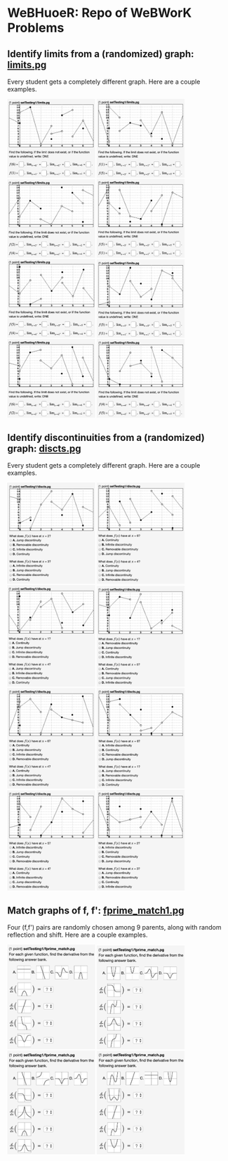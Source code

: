 # WeBHuoeR: Repo of WeBWorK Problems

## Identify limits from a (randomized) graph: [limits.pg](limits.pg)
Every student gets a completely different graph.
Here are a couple examples.

<img src="limits1.png" width="200"> <img src="limits2.png" width="200">
<img src="limits3.png" width="200">
<img src="limits4.png" width="200">
<img src="limits5.png" width="200">
<img src="limits6.png" width="200">
<img src="limits7.png" width="200">
<img src="limits8.png" width="200">

## Identify discontinuities from a (randomized) graph: [discts.pg](discts.pg)
Every student gets a completely different graph.
Here are a couple examples.

<img src="discts1.png" width="200"> <img src="discts2.png" width="200">
<img src="discts3.png" width="200">
<img src="discts4.png" width="200">
<img src="discts5.png" width="200">
<img src="discts6.png" width="200">
<img src="discts7.png" width="200">
<img src="discts8.png" width="200">

## Match graphs of f, f': [fprime_match1.pg](fprime_match1.pg)
Four (f,f') pairs are randomly chosen among 9 parents,
along with random reflection and shift.
Here are a couple examples.

<img src="fprime_match1.png" width="200"> <img src="fprime_match2.png" width="200">
<img src="fprime_match3.png" width="200">
<img src="fprime_match4.png" width="200">
